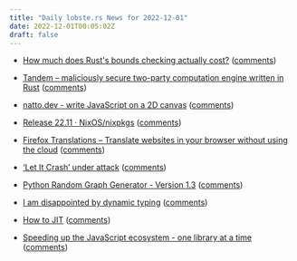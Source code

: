```yaml
---
title: "Daily lobste.rs News for 2022-12-01"
date: 2022-12-01T00:05:02Z
draft: false
---
```






- [How much does Rust's bounds checking actually cost?](https://blog.readyset.io/bounds-checks/)
  ([comments](https://lobste.rs/s/u4k7ln/how_much_does_rust_s_bounds_checking))



- [Tandem – maliciously secure two-party computation engine written in Rust](https://github.com/sine-fdn/tandem)
  ([comments](https://lobste.rs/s/dqcfeq/tandem_maliciously_secure_two_party))



- [natto.dev - write JavaScript on a 2D canvas](https://natto.dev/@paul/f33b7f5924634fb687a90d85ed03f289)
  ([comments](https://lobste.rs/s/gzr1en/natto_dev_write_javascript_on_2d_canvas))



- [Release 22.11 · NixOS/nixpkgs](https://github.com/NixOS/nixpkgs/releases/tag/22.11)
  ([comments](https://lobste.rs/s/gyxq4s/release_22_11_nixos_nixpkgs))



- [Firefox Translations – Translate websites in your browser without using the cloud](https://addons.mozilla.org/en-US/firefox/addon/firefox-translations/)
  ([comments](https://lobste.rs/s/lzns5y/firefox_translations_translate))



- [‘Let It Crash’ under attack](http://blog.syncpup.com/posts/let-it-crash-under-attack.html)
  ([comments](https://lobste.rs/s/8oygyd/let_it_crash_under_attack))



- [Python Random Graph Generator - Version 1.3](https://github.com/sepandhaghighi/pyrgg)
  ([comments](https://lobste.rs/s/mvttvj/python_random_graph_generator_version_1_3))



- [I am disappointed by dynamic typing](https://buttondown.email/hillelwayne/archive/i-am-disappointed-by-dynamic-typing/)
  ([comments](https://lobste.rs/s/yog9fh/i_am_disappointed_by_dynamic_typing))



- [How to JIT](https://eli.thegreenplace.net/2013/11/05/how-to-jit-an-introduction)
  ([comments](https://lobste.rs/s/88r0yh/how_jit))



- [Speeding up the JavaScript ecosystem - one library at a time](https://marvinh.dev/blog/speeding-up-javascript-ecosystem/)
  ([comments](https://lobste.rs/s/ayszgp/speeding_up_javascript_ecosystem_one))


